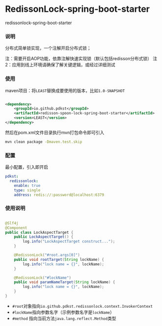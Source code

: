 # RedissonLock-spring-boot-starter

redissonlock-spring-boot-starter

### 说明

分布式简单锁实现，一个注解开启分布式锁；

注：需要开启AOP功能，依靠注解快速实现锁（默认包括redisson分布式锁）
注2：应用到线上环境请确保了解关键逻辑，或经过详细测试

### 使用

maven项目：将`LEAST`替换成要使用的版本，比如`1.0-SNAPSHOT`

```xml

<dependency>
	<groupId>io.github.pdkst</groupId>
	<artifactId>redisson-spoon-lock-spring-boot-starter</artifactId>
	<version>LEAST</version>
</dependency>
```

然后在pom.xml文件目录执行mvn打包命令即可引入

```bash
mvn clean package -Dmaven.test.skip
```

### 配置

最小配置，引入即开启

```yaml
pdkst:
  redissonlock:
    enable: true
    type: single
    address: redis://:password@localhost:6379
```

### 使用说明

```java

@Slf4j
@Component
public class LockAspectTarget {
    public LockAspectTarget() {
        log.info("LockAspectTarget construct...");
    }

    @RedissonLock("#root.args[0]")
    public void rootTarget(String lockName) {
        log.info("lock name = {}", lockName);
    }

    @RedissonLock("#lockName")
    public void paramNameTarget(String lockName) {
        log.info("lock name = {}", lockName);
    }
}

```

- `#root`对象指向`io.github.pdkst.redissonlock.context.InvokerContext`
- `#lockName`指向参数名字（示例参数名字是`lockName`）
- `#method` 指向当前方法`java.lang.reflect.Method`类型

